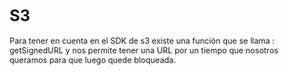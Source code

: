 # S3

Para tener en cuenta en el SDK de s3 existe una función que se llama :
getSignedURL y nos permite tener una URL por un tiempo que nosotros queramos para que luego quede bloqueada.